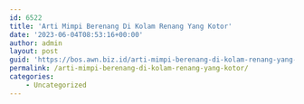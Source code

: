 ```yaml
---
id: 6522
title: 'Arti Mimpi Berenang Di Kolam Renang Yang Kotor'
date: '2023-06-04T08:53:16+00:00'
author: admin
layout: post
guid: 'https://bos.awn.biz.id/arti-mimpi-berenang-di-kolam-renang-yang-kotor/'
permalink: /arti-mimpi-berenang-di-kolam-renang-yang-kotor/
categories:
    - Uncategorized
---
```


